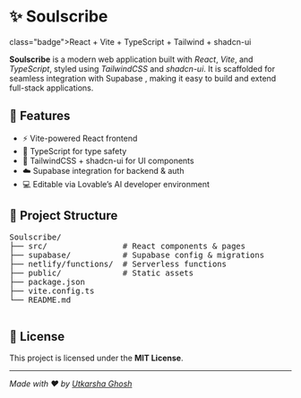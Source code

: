 <!DOCTYPE html>
<html lang="en">
<head>
  <meta charset="UTF-8" />
  <meta name="viewport" content="width=device-width, initial-scale=1.0" />
  <title>Soulscribe</title>

  <h1>✨ Soulscribe</h1>
  <p> class="badge">React + Vite + TypeScript + Tailwind + shadcn-ui </p>

  <p><strong>Soulscribe</strong> is a modern web application built with <em>React</em>, <em>Vite</em>, and <em>TypeScript</em>, styled using <em>TailwindCSS</em> and <em>shadcn-ui</em>. 
  It is scaffolded for seamless integration with Supabase , making it easy to build and extend full-stack applications.</p>

  <h2>🚀 Features</h2>
  <ul>
    <li>⚡ Vite-powered React frontend</li>
    <li>📝 TypeScript for type safety</li>
    <li>🎨 TailwindCSS + shadcn-ui for UI components</li>
    <li>☁️ Supabase integration for backend & auth</li>
    <li>💻 Editable via Lovable’s AI developer environment</li>
  </ul>

  <h2>📂 Project Structure</h2>
  <pre>
Soulscribe/
├── src/                # React components & pages
├── supabase/           # Supabase config & migrations
├── netlify/functions/  # Serverless functions
├── public/             # Static assets
├── package.json
├── vite.config.ts
└── README.md
  </pre>


  <h2>📜 License</h2>
  <p>This project is licensed under the <strong>MIT License</strong>.</p>

  <hr>
  <p><em>Made with ❤️ by <a href="https://github.com/UtkarshaGhosh">Utkarsha Ghosh</a></em></p>

</body>
</html>

